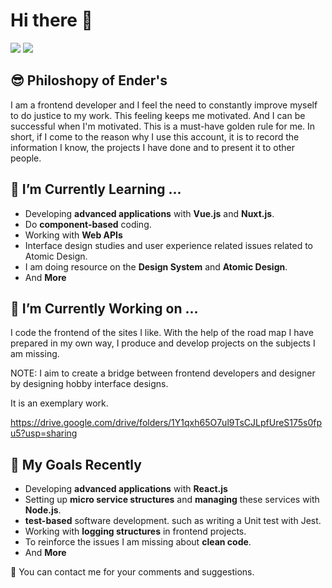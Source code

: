 # Hi there 👋

<a><img src="https://github-readme-stats.vercel.app/api?username=enderimen&show_icons=true&theme=radical&include_all_commits=true"></a>
<a><img src="https://github-readme-stats.vercel.app/api/top-langs/?username=enderimen&layout=compact&theme=radical&hide=PHP&langs_count=7"></a>
## 😎 Philoshopy of Ender's
I am a frontend developer and I feel the need to constantly improve myself to do justice to my work. 
This feeling keeps me motivated. And I can be successful when I'm motivated. This is a must-have golden rule for me. In short, 
if I come to the reason why I use this account, it is to record the information I know, the projects I have done and to present it to other people.

## 🌱  I’m Currently Learning ...
- Developing **advanced applications** with **Vue.js** and **Nuxt.js**.
- Do **component-based** coding.
- Working with **Web APIs**
- Interface design studies and user experience related issues related to Atomic Design.
- I am doing resource on the **Design System** and **Atomic Design**.
- And **More**

## 🔭  I’m Currently Working on ...
I code the frontend of the sites I like. With the help of the road map I have prepared in my own way, I produce and develop projects on the subjects I am missing.

NOTE: I aim to create a bridge between frontend developers and designer by designing hobby interface designs.

It is an exemplary work.

https://drive.google.com/drive/folders/1Y1qxh65O7ul9TsCJLpfUreS175s0fpu5?usp=sharing

## 🎯 My Goals Recently 
- Developing **advanced applications** with **React.js**
- Setting up **micro service structures** and **managing** these services with **Node.js**.
- **test-based** software development. such as writing a Unit test with Jest.
- Working with **logging structures** in frontend projects.
- To reinforce the issues I am missing about **clean code**.
- And **More**

 💬  You can contact me for your comments and suggestions.
